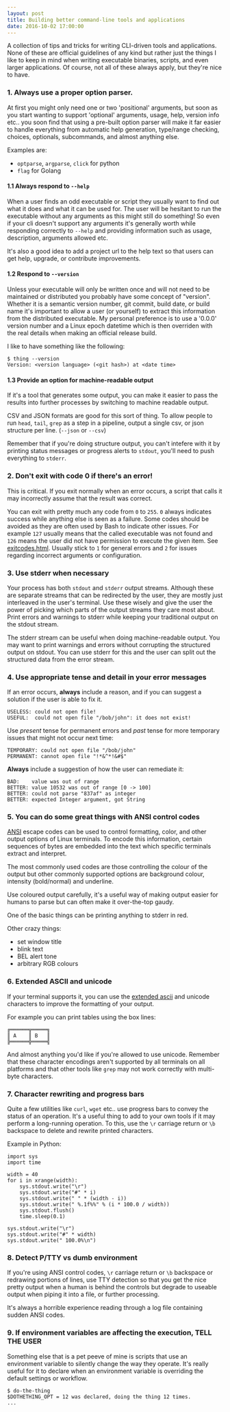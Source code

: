 ```yaml
---
layout: post
title: Building better command-line tools and applications
date: 2016-10-02 17:00:00
---
```


A collection of tips and tricks for writing CLI-driven tools and applications.
None of these are official guidelines of any kind but rather just the things I
like to keep in mind when writing executable binaries, scripts, and even larger
applications. Of course, not all of these always apply, but they're nice to have.

### 1. Always use a proper option parser.

At first you might only need one or two 'positional' arguments, but soon as you
start wanting to support 'optional' arguments, usage, help, version info etc..
you soon find that using a pre-built option parser will make it far easier to
handle everything from automatic help generation, type/range checking, choices,
optionals, subcommands, and almost anything else.

Examples are:

- `optparse`, `argparse`, `click` for python
- `flag` for Golang

#### 1.1 Always respond to `--help`

When a user finds an odd executable or script they usually want to find out what
it does and what it can be used for. The user will be hesitant to run the
executable without any arguments as this might still do something! So even if
your cli doesn't support any arguments it's generally worth while responding
correctly to `--help` and providing information such as usage, description,
arguments allowed etc.

It's also a good idea to add a project url to the help text so that users can
get help, upgrade, or contribute improvements.

#### 1.2 Respond to `--version`

Unless your executable will only be written once and will not need to be
maintained or distributed you probably have some concept of "version". Whether
it is a semantic version number, git commit, build date, or build name it's
important to allow a user (or yourself) to extract this information from the
distributed executable. My personal preference is to use a '0.0.0' version number
and a Linux epoch datetime which is then overriden with the real details when
making an official release build.

I like to have something like the following:

```
$ thing --version
Version: <version language> (<git hash>) at <date time>
```

#### 1.3 Provide an option for machine-readable output

If it's a tool that generates some output, you can make it easier to pass the
results into further processes by switching to machine readable output.

CSV and JSON formats are good for this sort of thing. To allow people
to run `head`, `tail`, `grep` as a step in a pipeline, output a single csv, or
json structure per line. (`--json` or `--csv`)

Remember that if you're doing structure output, you can't intefere with it by
printing status messages or progress alerts to `stdout`, you'll need to push
everything to `stderr`.

### 2. Don't exit with code 0 if there's an error!

This is critical. If you exit normally when an error occurs, a script that calls
it may incorrectly assume that the result was correct.

You can exit with pretty much any code from `0` to `255`. `0` always indicates success
while anything else is seen as a failure. Some codes should be avoided as they
are often used by Bash to indicate other issues. For example `127` usually means
that the called executable was not found and `126` means the user did not have
permission to execute the given item. See [exitcodes.html](http://tldp.org/LDP/abs/html/exitcodes.html).
Usually stick to `1` for general errors and `2` for issues regarding incorrect
arguments or configuration.

### 3. Use stderr when necessary

Your process has both `stdout` and `stderr` output streams. Although these are
separate streams that can be redirected by the user, they are mostly just interleaved
in the user's terminal. Use these wisely and give the user the power of picking
which parts of the output streams they care most about. Print errors and warnings
to stderr while keeping your traditional output on the stdout stream.

The stderr stream can be useful when doing machine-readable output. You may want
to print warnings and errors without corrupting the structured output on stdout.
You can use stderr for this and the user can split out the structured data from
the error stream.

### 4. Use appropriate tense and detail in your error messages

If an error occurs, **always** include a reason, and if you can suggest a
solution if the user is able to fix it.

```
USELESS: could not open file!
USEFUL:  could not open file "/bob/john": it does not exist!
```

Use _present_ tense for permanent errors and _past_ tense for more temporary
issues that might not occur next time:

```
TEMPORARY: could not open file "/bob/john"
PERMANENT: cannot open file "!*&^*!&#$"
```

**Always** include a suggestion of how the user can remediate it:

```
BAD:    value was out of range
BETTER: value 10532 was out of range [0 -> 100]
BETTER: could not parse "837af" as integer
BETTER: expected Integer argument, got String
```

### 5. You can do some great things with ANSI control codes

[ANSI](https://en.wikipedia.org/wiki/ANSI_escape_code) escape codes can be used
to control formatting, color, and other output options of Linux terminals. To
encode this information, certain sequences of bytes are embedded into the text
which specific terminals extract and interpret.

The most commonly used codes are those controlling the colour of the output but
other commonly supported options are background colour, intensity (bold/normal)
and underline.

Use coloured output carefully, it's a useful way of making output easier
for humans to parse but can often make it over-the-top gaudy.

One of the basic things can be printing anything to stderr in red.

Other crazy things:

- set window title
- blink text
- BEL alert tone
- arbitrary RGB colours

### 6. Extended ASCII and unicode

If your terminal supports it, you can use the [extended ascii](http://www.theasciicode.com.ar/)
and unicode characters to improve the formatting of your output.

For example you can print tables using the box lines:

```
╔══════╦═════╗
║ A    ║ B   ║
╠══════╬═════╣
```

And almost anything you'd like if you're allowed to use unicode. Remember that
these character encodings aren't supported by all terminals on all platforms and
that other tools like `grep` may not work correctly with multi-byte characters.

### 7. Character rewriting and progress bars

Quite a few utilities like `curl`, `wget` etc.. use progress bars to convey the
status of an operation. It's a useful thing to add to your own tools if it may
perform a long-running operation. To this, use the `\r` carriage return or `\b`
backspace to delete and rewrite printed characters.

Example in Python:

```
import sys
import time

width = 40
for i in xrange(width):
    sys.stdout.write("\r")
    sys.stdout.write("#" * i)
    sys.stdout.write(" " * (width - i))
    sys.stdout.write(" %.1f%%" % (i * 100.0 / width))
    sys.stdout.flush()
    time.sleep(0.1)

sys.stdout.write("\r")
sys.stdout.write("#" * width)
sys.stdout.write(" 100.0%\n")
```

### 8. Detect P/TTY vs dumb environment

If you're using ANSI control codes, `\r` carriage return or `\b` backspace
or redrawing portions of lines, use TTY detection so that you get the nice
pretty output when a human is behind the controls but degrade to useable
output when piping it into a file, or further processing.

It's always a horrible experience reading through a log file containing sudden
ANSI codes.

### 9. If environment variables are affecting the execution, TELL THE USER

Something else that is a pet peeve of mine is scripts that use an environment
variable to silently change the way they operate. It's really useful for it to
declare when an environment variable is overriding the default settings or
workflow.

```
$ do-the-thing
$DOTHETHING_OPT = 12 was declared, doing the thing 12 times.
...
```
